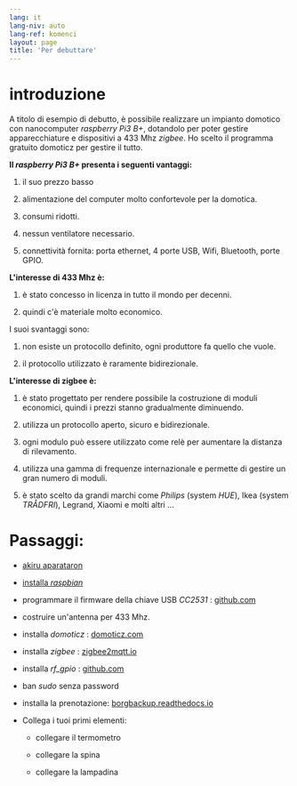 ```yaml
---
lang: it
lang-niv: auto
lang-ref: komenci
layout: page
title: 'Per debuttare'
---
```


# introduzione
A titolo di esempio di debutto, è possibile realizzare un impianto domotico con nanocomputer _raspberry Pi3 B+_, dotandolo per poter gestire apparecchiature e dispositivi a 433 Mhz _zigbee_. Ho scelto il programma gratuito domoticz per gestire il tutto.

**Il _raspberry Pi3 B+_ presenta i seguenti vantaggi:**

 1. il suo prezzo basso

 2. alimentazione del computer molto confortevole per la domotica.

 3. consumi ridotti.

 4. nessun ventilatore necessario.

 5. connettività fornita: porta ethernet, 4 porte USB, Wifi, Bluetooth, porte GPIO.



**L'interesse di 433 Mhz è:**

 1. è stato concesso in licenza in tutto il mondo per decenni.

 2. quindi c'è materiale molto economico.


 
I suoi svantaggi sono:

 1. non esiste un protocollo definito, ogni produttore fa quello che vuole.

 2. il protocollo utilizzato è raramente bidirezionale.



**L'interesse di zigbee è:**

 1. è stato progettato per rendere possibile la costruzione di moduli economici, quindi i prezzi stanno gradualmente diminuendo.

 1. utilizza un protocollo aperto, sicuro e bidirezionale.

 1. ogni modulo può essere utilizzato come relè per aumentare la distanza di rilevamento.

 1. utilizza una gamma di frequenze internazionale e permette di gestire un gran numero di moduli.

 1. è stato scelto da grandi marchi come _Philips_ (system _HUE_), Ikea (system _TRÅDFRI_), Legrand, Xiaomi e molti altri ...



# Passaggi:

* [akiru aparataron](_posts/2020-08-31-aparataro.md)

* [installa _raspbian_](_posts/2020-12-22-instali_raspbian.md)

* programmare il firmware della chiave USB _CC2531_ : [github.com](https://github.com/jmichault/flash_cc2531)
  

* costruire un'antenna per 433 Mhz.

* installa _domoticz_ : [domoticz.com](https://www.domoticz.com/wiki/Raspberry_Pi)
  

* installa _zigbee_ : [zigbee2mqtt.io](https://www.zigbee2mqtt.io/getting_started/running_zigbee2mqtt.html)

* installa _rf_gpio_ : [github.com](https://github.com/jmichault/rf_gpio/blob/master/LeguMin.md)
  

* ban _sudo_ senza password

* installa la prenotazione: [borgbackup.readthedocs.io](https://borgbackup.readthedocs.io/en/stable/installation.html)

* Collega i tuoi primi elementi:  

  * collegare il termometro

  * collegare la spina

  * collegare la lampadina


